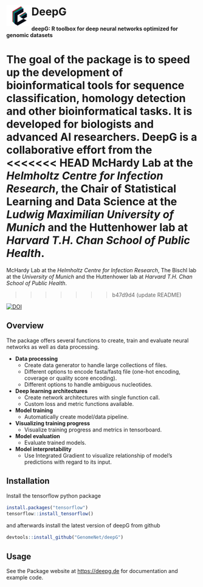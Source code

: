 
# DeepG <img src="man/figures/logo_small.png"  align="left" vspace="-1800px"/>

**deepG: R toolbox for deep neural networks optimized for genomic
datasets** <!---
% <p><img alt="DeepG logo" height="70px" src="man/figures/logo_small.png" align="left" hspace="-1000px" vspace="-180px"></p>
-->

The goal of the package is to speed up the development of
bioinformatical tools for sequence classification, homology detection
and other bioinformatical tasks. It is developed for biologists and
advanced AI researchers. DeepG is a collaborative effort from the
<<<<<<< HEAD
McHardy Lab at the *Helmholtz Centre for Infection Research*, the Chair of
Statistical Learning and Data Science at the *Ludwig Maximilian
University of Munich* and the Huttenhower lab at *Harvard T.H. Chan
School of Public Health*.
=======
McHardy Lab at the *Helmholtz Centre for Infection Research*, The Bischl
lab at the *University of Munich* and the Huttenhower lab at *Harvard
T.H. Chan School of Public Health*.
>>>>>>> b47d9d4 (update README)

[![DOI](https://zenodo.org/badge/387820006.svg)](https://zenodo.org/badge/latestdoi/387820006)

## Overview

The package offers several functions to create, train and evaluate
neural networks as well as data processing.

- **Data processing**
  - Create data generator to handle large collections of files.
  - Different options to encode fasta/fastq file (one-hot encoding,
    coverage or quality score encoding).
  - Different options to handle ambiguous nucleotides.
- **Deep learning architectures**
  - Create network architectures with single function call.
  - Custom loss and metric functions available.
- **Model training**
  - Automatically create model/data pipeline.
- **Visualizing training progress**
  - Visualize training progress and metrics in tensorboard.  
- **Model evaluation**
  - Evaluate trained models.
- **Model interpretability**
  - Use Integrated Gradient to visualize relationship of model’s
    predictions with regard to its input.

## Installation

Install the tensorflow python package

``` r
install.packages("tensorflow")
tensorflow::install_tensorflow()
```

and afterwards install the latest version of deepG from github

``` r
devtools::install_github("GenomeNet/deepG")
```

## Usage

See the Package website at <https://deepg.de> for documentation and
example code.

<!-- ## Examples  -->

<!-- ## Datasets -->
<!-- The library comes with mutiple different datasets for testing: -->
<!-- - The set `data(parenthesis)` contains 100k characters of the parenthesis synthetic language generated from a very simple counting language with a parenthesis and letter alphabet Σ = {( ) 0 1 2 3 4 }. The language is constrained to match parentheses, and nesting is limited to at most 4 levels deep. Each opening parenthesis increases and each closing parenthesis decreases the nesting level, respectively. Numbers are generated randomly, but are constrained to indicate the nesting level at their position. -->
<!-- - The set `data(crispr_full)` containing all CRISPR loci found in NCBI representative genomes with neighbor nucleotides up and downstream. -->
<!-- - The set `data(crispr_sample)` containing a subset of `data(crispr_full)`. -->
<!-- - The set `data(ecoli)` contains the *E. coli* genome, see [the genome sequence of Escherichia coli K-12](https://science.sciencemag.org/content/277/5331/1453.long). -->
<!-- - The set `data(ecoli_small)` contains a subset of `data(ecoli)`. -->
<!---
## Installation and Usage
&#10;Please see our [Wiki](https://github.com/hiddengenome/deepG/wiki) for further installation instructions. It covers also usage instructions for multi-GPU machines.
&#10;- [Installation on desktop machine](https://github.com/hiddengenome/deepG/wiki/Installation-of-deepG-on-desktop)
- [Installation on GPU server](https://github.com/hiddengenome/deepG/wiki/Installation-of-deepG-on-GPU-server)
- [Installation AWS](https://github.com/hiddengenome/deepG/wiki/Installation-AWS)
- [GPU Usage](https://github.com/hiddengenome/deepG/wiki/manage-GPU-usage)
- [Tensorboard Integration](https://github.com/hiddengenome/deepG/wiki/Tensorboard-integration)
&#10;See the help files `?deepG` to get started and for questions use the [FAQ](https://github.com/hiddengenome/deepG/wiki/FAQ).
-->
